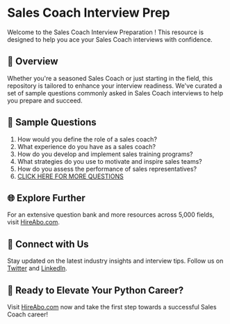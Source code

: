 # Sales Coach Interview Prep

Welcome to the Sales Coach Interview Preparation ! This resource is designed to help you ace your Sales Coach interviews with confidence.

## 🚀 Overview

Whether you're a seasoned Sales Coach or just starting in the field, this repository is tailored to enhance your interview readiness. We've curated a set of sample questions commonly asked in Sales Coach interviews to help you prepare and succeed.

## 📝 Sample Questions

1. How would you define the role of a sales coach?
2. What experience do you have as a sales coach?
3. How do you develop and implement sales training programs?
4. What strategies do you use to motivate and inspire sales teams?
5. How do you assess the performance of sales representatives?
6. [CLICK HERE FOR MORE QUESTIONS](https://hireabo.com/job/22_1_30/Sales%20Coach)

## 🌐 Explore Further

For an extensive question bank and more resources across 5,000 fields, visit [HireAbo.com](https://www.hireabo.com).

## 📱 Connect with Us

Stay updated on the latest industry insights and interview tips. Follow us on [Twitter](https://twitter.com/hireabo) and [LinkedIn](https://www.linkedin.com/in/hire-abo-3609972a8/).

## 🚀 Ready to Elevate Your Python Career?

Visit [HireAbo.com](https://www.hireabo.com) now and take the first step towards a successful Sales Coach career!